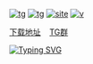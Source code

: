 [![tg](https://img.shields.io/badge/t.me-unveilr-blue)](https://t.me/unveilr)
[![tg](https://img.shields.io/badge/t.me-group-blue)](https://t.me/Qobg3fbwQM1hNTY1)
[![site](https://img.shields.io/badge/openal.lat-document-red)](https://u.openal.lat)
[![v](https://img.shields.io/endpoint?color=blue&label=visitor&url=https%3A%2F%2Fhits.dwyl.com%2Fr3x5ur%2Funveilr.json)][repo]

[下载地址](https://u.openal.lat/#downloadList) &nbsp;&nbsp; [TG群](https://t.me/Qobg3fbwQM1hNTY1)

[![Typing SVG](https://readme-typing-svg.herokuapp.com/?size=21&duration=3333&pause=333&color=00F72B&background=000000&multiline=true&width=580&height=45&lines=%24+unveilr%20A%20small%20program%20security%20assessment%20tool)<br>][repo]

[repo]:https://u.openal.lat
